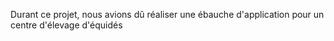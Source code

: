 Durant ce projet, nous avions dû réaliser une ébauche d'application pour un centre d'élevage d'équidés
